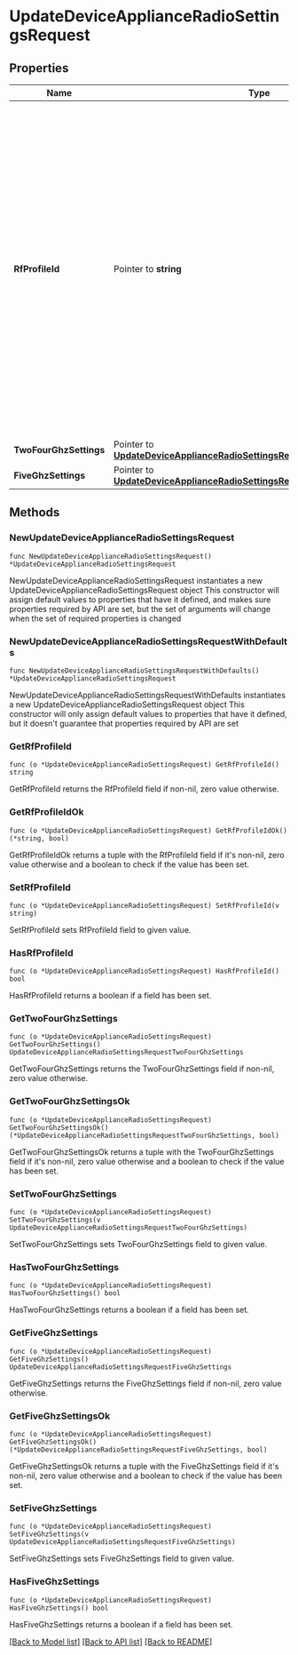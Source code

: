 # UpdateDeviceApplianceRadioSettingsRequest

## Properties

Name | Type | Description | Notes
------------ | ------------- | ------------- | -------------
**RfProfileId** | Pointer to **string** | The ID of an RF profile to assign to the device. If the value of this parameter is null, the appropriate basic RF profile (indoor or outdoor) will be assigned to the device. Assigning an RF profile will clear ALL manually configured overrides on the device (channel width, channel, power). | [optional] 
**TwoFourGhzSettings** | Pointer to [**UpdateDeviceApplianceRadioSettingsRequestTwoFourGhzSettings**](UpdateDeviceApplianceRadioSettingsRequestTwoFourGhzSettings.md) |  | [optional] 
**FiveGhzSettings** | Pointer to [**UpdateDeviceApplianceRadioSettingsRequestFiveGhzSettings**](UpdateDeviceApplianceRadioSettingsRequestFiveGhzSettings.md) |  | [optional] 

## Methods

### NewUpdateDeviceApplianceRadioSettingsRequest

`func NewUpdateDeviceApplianceRadioSettingsRequest() *UpdateDeviceApplianceRadioSettingsRequest`

NewUpdateDeviceApplianceRadioSettingsRequest instantiates a new UpdateDeviceApplianceRadioSettingsRequest object
This constructor will assign default values to properties that have it defined,
and makes sure properties required by API are set, but the set of arguments
will change when the set of required properties is changed

### NewUpdateDeviceApplianceRadioSettingsRequestWithDefaults

`func NewUpdateDeviceApplianceRadioSettingsRequestWithDefaults() *UpdateDeviceApplianceRadioSettingsRequest`

NewUpdateDeviceApplianceRadioSettingsRequestWithDefaults instantiates a new UpdateDeviceApplianceRadioSettingsRequest object
This constructor will only assign default values to properties that have it defined,
but it doesn't guarantee that properties required by API are set

### GetRfProfileId

`func (o *UpdateDeviceApplianceRadioSettingsRequest) GetRfProfileId() string`

GetRfProfileId returns the RfProfileId field if non-nil, zero value otherwise.

### GetRfProfileIdOk

`func (o *UpdateDeviceApplianceRadioSettingsRequest) GetRfProfileIdOk() (*string, bool)`

GetRfProfileIdOk returns a tuple with the RfProfileId field if it's non-nil, zero value otherwise
and a boolean to check if the value has been set.

### SetRfProfileId

`func (o *UpdateDeviceApplianceRadioSettingsRequest) SetRfProfileId(v string)`

SetRfProfileId sets RfProfileId field to given value.

### HasRfProfileId

`func (o *UpdateDeviceApplianceRadioSettingsRequest) HasRfProfileId() bool`

HasRfProfileId returns a boolean if a field has been set.

### GetTwoFourGhzSettings

`func (o *UpdateDeviceApplianceRadioSettingsRequest) GetTwoFourGhzSettings() UpdateDeviceApplianceRadioSettingsRequestTwoFourGhzSettings`

GetTwoFourGhzSettings returns the TwoFourGhzSettings field if non-nil, zero value otherwise.

### GetTwoFourGhzSettingsOk

`func (o *UpdateDeviceApplianceRadioSettingsRequest) GetTwoFourGhzSettingsOk() (*UpdateDeviceApplianceRadioSettingsRequestTwoFourGhzSettings, bool)`

GetTwoFourGhzSettingsOk returns a tuple with the TwoFourGhzSettings field if it's non-nil, zero value otherwise
and a boolean to check if the value has been set.

### SetTwoFourGhzSettings

`func (o *UpdateDeviceApplianceRadioSettingsRequest) SetTwoFourGhzSettings(v UpdateDeviceApplianceRadioSettingsRequestTwoFourGhzSettings)`

SetTwoFourGhzSettings sets TwoFourGhzSettings field to given value.

### HasTwoFourGhzSettings

`func (o *UpdateDeviceApplianceRadioSettingsRequest) HasTwoFourGhzSettings() bool`

HasTwoFourGhzSettings returns a boolean if a field has been set.

### GetFiveGhzSettings

`func (o *UpdateDeviceApplianceRadioSettingsRequest) GetFiveGhzSettings() UpdateDeviceApplianceRadioSettingsRequestFiveGhzSettings`

GetFiveGhzSettings returns the FiveGhzSettings field if non-nil, zero value otherwise.

### GetFiveGhzSettingsOk

`func (o *UpdateDeviceApplianceRadioSettingsRequest) GetFiveGhzSettingsOk() (*UpdateDeviceApplianceRadioSettingsRequestFiveGhzSettings, bool)`

GetFiveGhzSettingsOk returns a tuple with the FiveGhzSettings field if it's non-nil, zero value otherwise
and a boolean to check if the value has been set.

### SetFiveGhzSettings

`func (o *UpdateDeviceApplianceRadioSettingsRequest) SetFiveGhzSettings(v UpdateDeviceApplianceRadioSettingsRequestFiveGhzSettings)`

SetFiveGhzSettings sets FiveGhzSettings field to given value.

### HasFiveGhzSettings

`func (o *UpdateDeviceApplianceRadioSettingsRequest) HasFiveGhzSettings() bool`

HasFiveGhzSettings returns a boolean if a field has been set.


[[Back to Model list]](../README.md#documentation-for-models) [[Back to API list]](../README.md#documentation-for-api-endpoints) [[Back to README]](../README.md)


